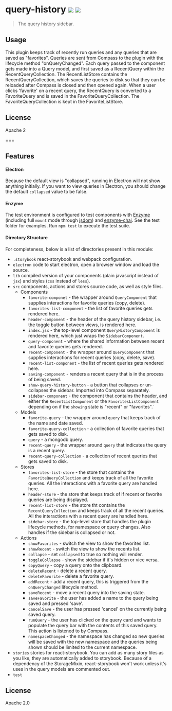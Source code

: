 # query-history [![][travis_img]][travis_url] [![][npm_img]][npm_url]

> The query history sidebar.

## Usage

This plugin keeps track of recently run queries and any queries that are saved as
"favorites". Queries are sent from Compass to the plugin with the lifecycle
method "onQueryChanged". Each query passed to the component gets made into a
Query model, and first saved as a RecentQuery within the RecentQueryCollection.
The RecentListStore contains the RecentQueryCollection, which saves the queries
 to disk so that they can be reloaded after Compass is closed and then opened
 again. When a user clicks 'favorite' on a recent query, the RecentQuery is
 converted to a FavoriteQuery and is saved in the FavoriteQueryCollection.
 The FavoriteQueryCollection is kept in the FavoriteListStore.

## License

Apache 2

===

## Features

#### Electron

Because the default view is "collapsed", running in Electron will not show anything
initially. If you want to view queries in Electron, you should change the default
`collapsed` value to be false.

#### Enzyme

The test environment is configured to test components with [Enzyme][enzyme] (including full `mount` mode through [jsdom][jsdom]) and [enzyme-chai][enzyme-chai]. See the test folder for examples. Run `npm test` to execute the test suite.

#### Directory Structure

For completeness, below is a list of directories present in this module:

- `.storybook` react-storybook and webpack configuration.
- `electron` code to start electron, open a browser window and load the source.
- `lib` compiled version of your components (plain javascript instead of `jsx`) and styles (`css` instead of `less`).
- `src` components, actions and stores source code, as well as style files.
  - Components
    - `favorite-componet` - the wrapper around `QueryComponent` that supplies interactions for favorite queries (copy, delete).
    - `favorites-list-component` - the list of favorite queries gets rendered here.
    - `header-component` - the header of the query history sidebar, i.e. the toggle button between views, is rendered here.
    - `index.jsx` - the top-level component `QueryHistoryComponent` is rendered here, which just wraps the `SidebarComponent`.
    - `query-component` - where the shared information between recent and favorite queries gets rendered.
    - `recent-component` - the wrapper around `QueryComponent` that supplies interactions for recent queries (copy, delete, save).
    - `recent-list-component` - the list of recent queries gets rendered here.
    - `saving-component` - renders a recent query that is in the process of being saved.
    - `show-query-history-button` - a button that collapses or un-collapses the sidebar. Imported into Compass separately.
    - `sidebar-component` - the component that contains the header, and either the `RecentListComponent` or the `FavoritesListComponent` depending on if the `showing` state is "recent" or "favorites".`
  - Models
    - `favorite-query` - the wrapper around `query` that keeps track of the name and date saved.
    - `favorite-query-collection` - a collection of favorite queries that gets saved to disk.
    - `query` - a mongodb query.
    - `recent-query` - the wrapper around `query` that indicates the query is a recent query.
    - `recent-query-collection` - a collection of recent queries that gets saved to disk.
  - Stores
    - `favorites-list-store` - the store that contains the `FavoriteQueryCollection` and keeps track of all the favorite queries. All the interactions with a favorite query are handled here.
    - `header-store` - the store that keeps track of if recent or favorite queries are being displayed.
    - `recent-list-store` - the store tht contains the `RecentQueryCollection` and keeps track of all the recent queries. All the interactions with a recent query are handled here.
    - `sidebar-store` - the top-level store that handles the plugin lifecycle methods, for namespace or query changes. Also handles if the sidebar is collapsed or not.
  - Actions
    - `showFavorites` - switch the view to show the favorites list.
    - `showRecent` - switch the view to show the recents list.
    - `collapse` - set `collapsed` to true so nothing will render.
    - `toggleCollapse` - show the sidebar if it's hidden or vice versa.
    - `copyQuery` - copy a query onto the clipboard.
    - `deleteRecent` - delete a recent query.
    - `deleteFavorite` - delete a favorite query.
    - `addRecent` - add a recent query, this is triggered from the `onQueryChanged` lifecycle method.
    - `saveRecent` - move a recent query into the saving state.
    - `saveFavorite` - the user has added a name to the query being saved and pressed 'save'.
    - `cancelSave` - the user has pressed 'cancel' on the currently being saved query.
    - `runQuery` - the user has clicked on the query card and wants to populate the query bar with the contents of this saved query. This action is listened to by Compass.
    - `namespaceChanged` - the namespace has changed so new queries will be saved with the new namespace and the queries being shown should be limited to the current namespace.
- `stories` stories for react-storybook. You can add as many story files as you like, they are automatically added to storybook. Because of a dependency of the StorageMixin, react-storybook won't work unless it's uses in the query models are commented out.
- `test`


## License

Apache 2.0

[travis_img]: https://travis-ci.com/10gen/compass-query-history.svg?token=ezEB2TnpPiu7XLo6ByZp&branch=master
[travis_url]: https://travis-ci.org/10gen/compass-query-history
[npm_img]: https://img.shields.io/npm/v/mongodb-component-template.svg?style=flat-square
[npm_url]: https://www.npmjs.org/package/mongodb-component-template
[react-storybook]: https://github.com/kadirahq/react-storybook
[enzyme]: http://airbnb.io/enzyme/
[enzyme-chai]: https://github.com/producthunt/chai-enzyme
[jsdom]: https://github.com/tmpvar/jsdom
